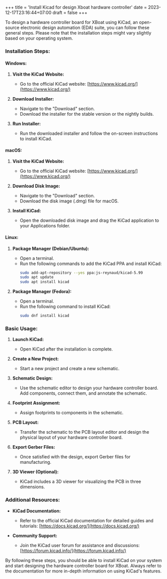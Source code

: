 +++
title = 'Install Kicad for design Xboat hardware controller'
date = 2023-12-17T23:16:44+07:00
draft = false
+++

To design a hardware controller board for XBoat using KiCad, an open-source electronic design automation (EDA) suite, you can follow these general steps. Please note that the installation steps might vary slightly based on your operating system.

### Installation Steps:

#### Windows:

1. **Visit the KiCad Website:**
   - Go to the official KiCad website: [https://www.kicad.org/](https://www.kicad.org/)

2. **Download Installer:**
   - Navigate to the "Download" section.
   - Download the installer for the stable version or the nightly builds.

3. **Run Installer:**
   - Run the downloaded installer and follow the on-screen instructions to install KiCad.

#### macOS:

1. **Visit the KiCad Website:**
   - Go to the official KiCad website: [https://www.kicad.org/](https://www.kicad.org/)

2. **Download Disk Image:**
   - Navigate to the "Download" section.
   - Download the disk image (.dmg) file for macOS.

3. **Install KiCad:**
   - Open the downloaded disk image and drag the KiCad application to your Applications folder.

#### Linux:

1. **Package Manager (Debian/Ubuntu):**
   - Open a terminal.
   - Run the following commands to add the KiCad PPA and install KiCad:
     ```bash
     sudo add-apt-repository --yes ppa:js-reynaud/kicad-5.99
     sudo apt update
     sudo apt install kicad
     ```

2. **Package Manager (Fedora):**
   - Open a terminal.
   - Run the following command to install KiCad:
     ```bash
     sudo dnf install kicad
     ```

### Basic Usage:

1. **Launch KiCad:**
   - Open KiCad after the installation is complete.

2. **Create a New Project:**
   - Start a new project and create a new schematic.

3. **Schematic Design:**
   - Use the schematic editor to design your hardware controller board. Add components, connect them, and annotate the schematic.

4. **Footprint Assignment:**
   - Assign footprints to components in the schematic.

5. **PCB Layout:**
   - Transfer the schematic to the PCB layout editor and design the physical layout of your hardware controller board.

6. **Export Gerber Files:**
   - Once satisfied with the design, export Gerber files for manufacturing.

7. **3D Viewer (Optional):**
   - KiCad includes a 3D viewer for visualizing the PCB in three dimensions.

### Additional Resources:

- **KiCad Documentation:**
  - Refer to the official KiCad documentation for detailed guides and tutorials: [https://docs.kicad.org/](https://docs.kicad.org/)

- **Community Support:**
  - Join the KiCad user forum for assistance and discussions: [https://forum.kicad.info/](https://forum.kicad.info/)

By following these steps, you should be able to install KiCad on your system and start designing the hardware controller board for XBoat. Always refer to the documentation for more in-depth information on using KiCad's features.
